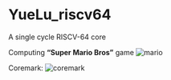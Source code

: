 # YueLu_riscv64
A single cycle RISCV-64 core

Computing **“Super Mario Bros”** game
![mario](https://user-images.githubusercontent.com/105989683/210528663-1bb8235b-be5b-4418-b646-71bbd1aecfe8.png)

Coremark:
![coremark](https://user-images.githubusercontent.com/105989683/213465733-311693a1-6b89-4361-8759-572c5b1bc1e8.png)
